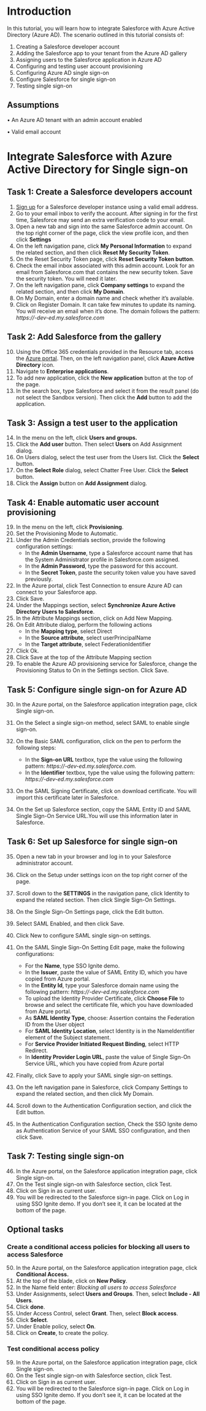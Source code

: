 # Introduction

In this tutorial, you will learn how to integrate Salesforce with Azure Active Directory (Azure AD). The scenario outlined in this tutorial consists of:

1.	Creating a Salesforce developer account
2.	Adding the Salesforce app to your tenant from the Azure AD gallery
3.	Assigning users to the Salesforce application in Azure AD
4.	Configuring and testing user account provisioning
5.	Configuring Azure AD single sign-on
6.	Configure Salesforce for single sign-on
7.	Testing single sign-on

## Assumptions

•	An Azure AD tenant with an admin account enabled

•	Valid email account


# Integrate Salesforce with Azure Active Directory for Single sign-on

## Task 1: Create a Salesforce developers account

1.	[Sign up](https://developer.salesforce.com/signup) for a Salesforce developer instance using a valid email address.
2.	Go to your email inbox to verify the account. After signing in for the first time, Salesforce may send an extra verification code to your email.
3.	Open a new tab and sign into the same Salesforce admin account. On the top right corner of the page, click the view profile icon, and then click **Settings**
4.	On the left navigation pane, click **My Personal Information** to expand the related section, and then click **Reset My Security Token**.
5.	On the Reset Security Token page, click **Reset Security Token button**.
6.	Check the email inbox associated with this admin account. Look for an email from Salesforce.com that contains the new security token. Save the security token. You will need it later.
7.	On the left navigation pane, click **Company settings** to expand the related section, and then click **My Domain**.
8.	On My Domain, enter a domain name and check whether it’s available.
9.	Click on Register Domain. It can take few minutes to update its naming. You will receive an email when it’s done. The domain follows the pattern: *https://<subdomain>-dev-ed.my.salesforce.com*


## Task 2: Add Salesforce from the gallery

10.	Using the Office 365 credentials provided in the Resource tab, access the [Azure portal](https://portal.azure.com/). Then, on the left navigation panel, click **Azure Active Directory** icon.
11.	Navigate to **Enterprise applications**. 
12.	To add new application, click the **New application** button at the top of the page.
13.	In the search box, type Salesforce and select it from the result panel (do not select the Sandbox version). Then click the **Add** button to add the application.

## Task 3: Assign a test user to the application

14.	In the menu on the left, click **Users and groups.**
15.	Click the **Add user** button. Then select **Users** on Add Assignment dialog.
16.	On Users dialog, select the test user from the Users list. Click the **Select** button. 
17.	On the **Select Role** dialog, select Chatter Free User. Click the **Select** button. 
18.	Click the **Assign** button on **Add Assignment** dialog.

## Task 4: Enable automatic user account provisioning

19.	In the menu on the left, click **Provisioning**.
20.	Set the Provisioning Mode to Automatic.
21.	Under the Admin Credentials section, provide the following configuration settings:	
	- In the **Admin Username**, type a Salesforce account name that has the System Administrator profile in Salesforce.com assigned.
	- In the **Admin Password**, type the password for this account.
	- In the **Secret Token**, paste the security token value you have saved previously. 
22. In the Azure portal, click Test Connection to ensure Azure AD can connect to your Salesforce app.
23.	Click Save. 
24.	Under the Mappings section, select **Synchronize Azure Active Directory Users to Salesforce**.
25.	In the Attribute Mappings section, click on Add New Mapping.
26.	On Edit Attribute dialog, perform the following actions
	- In the **Mapping type**, select Direct
	- In the **Source attribute**, select userPrincipalName
	- In the **Target attribute**, select FederationIdentifier
27.	Click Ok.
28.	Click Save at the top of the Attribute Mapping section
29.	To enable the Azure AD provisioning service for Salesforce, change the Provisioning Status to On in the Settings section. Click Save.


## Task 5: Configure single sign-on for Azure AD

30.	In the Azure portal, on the Salesforce application integration page, click Single sign-on.
31.	On the Select a single sign-on method, select SAML to enable single sign-on.
32.	On the Basic SAML configuration, click on the pen to perform the following steps:
	- In the **Sign-on URL** textbox, type the value using the following pattern:
	*https://<subdomain>-dev-ed.my.salesforce.com.*	
	- In the **Identifier** textbox, type the value using the following pattern:
	*https://<subdomain>-dev-ed.my.salesforce.com*

33.	On the SAML Signing Certificate, click on download certificate. You will import this certificate later in Salesforce.
34.	On the Set up Salesforce section, copy the SAML Entity ID and SAML Single Sign-On Service URL.You will use this information later in Salesforce.

## Task 6: Set up Salesforce for single sign-on

35.	Open a new tab in your browser and log in to your Salesforce administrator account.
36.	Click on the Setup under settings icon on the top right corner of the page.
37.	Scroll down to the **SETTINGS** in the navigation pane, click Identity to expand the related section. Then click Single Sign-On Settings.
38.	On the Single Sign-On Settings page, click the Edit button.
39.	Select SAML Enabled, and then click Save.
40.	Click New to configure SAML single sign-on settings.
41.	On the SAML Single Sign-On Setting Edit page, make the following configurations:
	- For the **Name**, type SSO Ignite demo.
	- In the **Issuer**, paste the value of SAML Entity ID, which you have copied from Azure portal.
	- In the **Entity Id**, type your Salesforce domain name using the following pattern: *https://<subdomain>-dev-ed.my.salesforce.com*
	- To upload the Identity Provider Certificate, click **Choose File** to browse and select the certificate file, which you have downloaded from Azure portal.
	- As **SAML Identity Type**, choose: Assertion contains the Federation ID from the User object
	- For **SAML Identity Location**, select Identity is in the NameIdentifier element of the Subject statement.
	- For **Service Provider Initiated Request Binding**, select HTTP Redirect.
	- In **Identity Provider Login URL**, paste the value of Single Sign-On Service URL, which you have copied from Azure portal
	
42.	Finally, click Save to apply your SAML single sign-on settings.
43.	On the left navigation pane in Salesforce, click Company Settings to expand the related section, and then click My Domain.
44.	Scroll down to the Authentication Configuration section, and click the Edit button.
45.	In the Authentication Configuration section, Check the SSO Ignite demo as Authentication Service of your SAML SSO configuration, and then click Save.

## Task 7: Testing single sign-on

46.	In the Azure portal, on the Salesforce application integration page, click Single sign-on.
47.	On the Test single sign-on with Salesforce section, click Test.
48.	Click on Sign in as current user. 
49.	You will be redirected to the Salesforce sign-in page. Click on Log in using SSO Ignite demo. If you don’t see it, it can be located at the bottom of the page.

## Optional tasks

### Create a conditional access policies for blocking all users to access Salesforce

50. In the Azure portal, on the Salesforce application integration page, click **Conditional Access.**
51. At the top of the blade, click on **New Policy**.
52. In the Name field enter: *Blocking all users to access Salesforce*
53. Under Assignments, select **Users and Groups**. Then, select **Include - All Users**.
54. Click **done**.
55. Under Access Control, select **Grant**. Then, select **Block access**.
56. Click **Select**.
57. Under Enable policy, select **On**.
58. Click on **Create**, to create the policy.

### Test conditional access policy

59. In the Azure portal, on the Salesforce application integration page, click Single sign-on.
47.	On the Test single sign-on with Salesforce section, click Test.
48.	Click on Sign in as current user. 
49.	You will be redirected to the Salesforce sign-in page. Click on Log in using SSO Ignite demo. If you don’t see it, it can be located at the bottom of the page.

